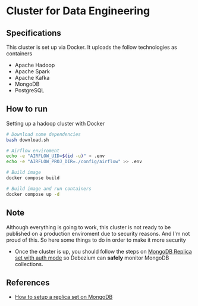 # Cluster for Data Engineering

## Specifications

This cluster is set up via Docker. It uploads the follow technologies as containers

- Apache Hadoop
- Apache Spark
- Apache Kafka
- MongoDB
- PostgreSQL

## How to run

Setting up a hadoop cluster with Docker

```bash
# Download some dependencies
bash download.sh

# Airflow enviroment
echo -e "AIRFLOW_UID=$(id -u)" > .env
echo -e "AIRFLOW_PROJ_DIR=./config/airflow" >> .env

# Build image
docker compose build

# Build image and run containers
docker compose up -d
```

## Note

Although everything is going to work, this cluster is not ready to be published on a production enviroment due to security reasons. And I'm not proud of this. So here some things to do in order to make it more security

- Once the cluster is up, you should follow the steps on [MongoDB Replica set with auth mode](./config/mongodb/README.md) so Debezium can **safely** monitor MongoDB collections.

## References

- [How to setup a replica set on MongoDB](https://www.mongodb.com/docs/v6.2/tutorial/deploy-replica-set-with-keyfile-access-control/)